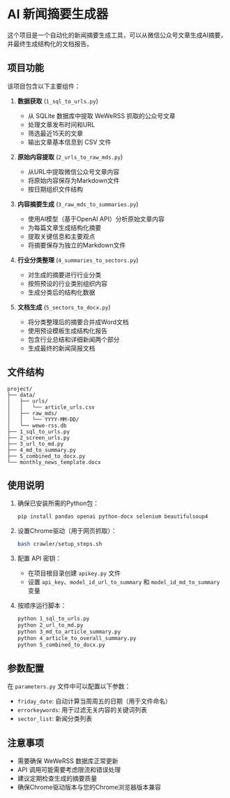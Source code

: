 # AI 新闻摘要生成器

这个项目是一个自动化的新闻摘要生成工具，可以从微信公众号文章生成AI摘要，并最终生成结构化的文档报告。

## 项目功能

该项目包含以下主要组件：

1. **数据获取** (`1_sql_to_urls.py`)
   - 从 SQLite 数据库中提取 WeWeRSS 抓取的公众号文章
   - 处理文章发布时间和URL
   - 筛选最近15天的文章
   - 输出文章基本信息到 CSV 文件

2. **原始内容提取** (`2_urls_to_raw_mds.py`)
   - 从URL中提取微信公众号文章内容
   - 将原始内容保存为Markdown文件
   - 按日期组织文件结构

3. **内容摘要生成** (`3_raw_mds_to_summaries.py`)
   - 使用AI模型（基于OpenAI API）分析原始文章内容
   - 为每篇文章生成结构化摘要
   - 提取关键信息和主要观点
   - 将摘要保存为独立的Markdown文件

4. **行业分类整理** (`4_summaries_to_sectors.py`)
   - 对生成的摘要进行行业分类
   - 按照预设的行业类别组织内容
   - 生成分类后的结构化数据

5. **文档生成** (`5_sectors_to_docx.py`)
   - 将分类整理后的摘要合并成Word文档
   - 使用预设模板生成结构化报告
   - 包含行业总结和详细新闻两个部分
   - 生成最终的新闻简报文档

## 文件结构

```
project/
├── data/
│   ├── urls/
│   │   └── article_urls.csv
│   ├── raw_mds/
│   │   └── YYYY-MM-DD/
│   └── wewe-rss.db
├── 1_sql_to_urls.py
├── 2_screen_urls.py
├── 3_url_to_md.py
├── 4_md_to_summary.py
├── 5_combined_to_docx.py
└── monthly_news_template.docx
```

## 使用说明

1. 确保已安装所需的Python包：
   ```bash
   pip install pandas openai python-docx selenium beautifulsoup4
   ```

2. 设置Chrome驱动（用于网页抓取）：
   ```bash
   bash crawler/setup_steps.sh
   ```

3. 配置 API 密钥：
   - 在项目根目录创建 `apikey.py` 文件
   - 设置 `api_key`、`model_id_url_to_summary` 和 `model_id_md_to_summary` 变量

4. 按顺序运行脚本：
   ```bash
   python 1_sql_to_urls.py
   python 2_url_to_md.py
   python 3_md_to_article_summary.py
   python 4_article_to_overall_summary.py
   python 5_combined_to_docx.py
   ```

## 参数配置

在 `parameters.py` 文件中可以配置以下参数：
- `friday_date`: 自动计算当周周五的日期（用于文件命名）
- `errorkeywords`: 用于过滤无关内容的关键词列表
- `sector_list`: 新闻分类列表

## 注意事项

- 需要确保 WeWeRSS 数据库正常更新
- API 调用可能需要考虑限流和错误处理
- 建议定期检查生成的摘要质量
- 确保Chrome驱动版本与您的Chrome浏览器版本兼容